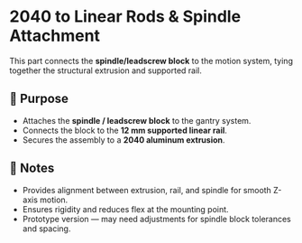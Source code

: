 # 2040 to Linear Rods & Spindle Attachment

This part connects the **spindle/leadscrew block** to the motion system, tying together the structural extrusion and supported rail.  

## 📐 Purpose
- Attaches the **spindle / leadscrew block** to the gantry system.  
- Connects the block to the **12 mm supported linear rail**.  
- Secures the assembly to a **2040 aluminum extrusion**.  

## 🔧 Notes
- Provides alignment between extrusion, rail, and spindle for smooth Z-axis motion.  
- Ensures rigidity and reduces flex at the mounting point.  
- Prototype version — may need adjustments for spindle block tolerances and spacing.  
